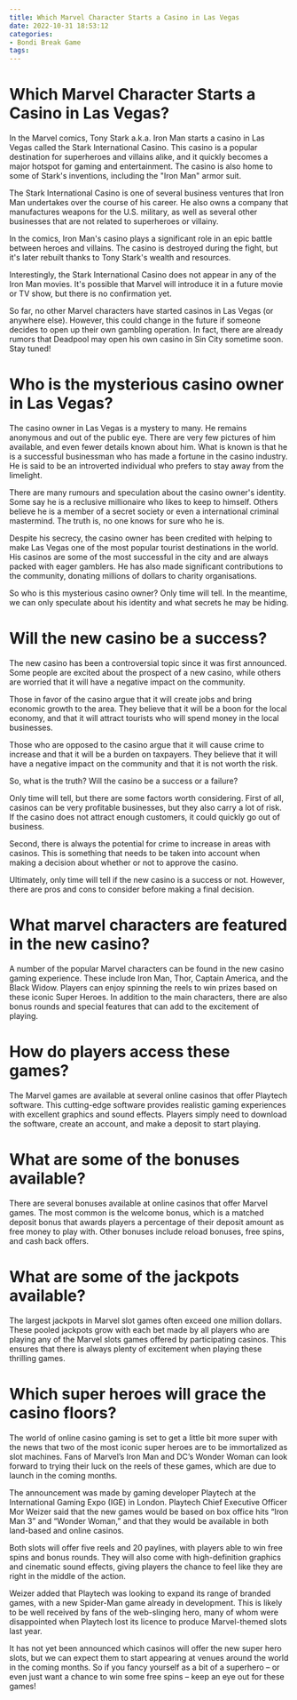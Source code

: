 ```yaml
---
title: Which Marvel Character Starts a Casino in Las Vegas
date: 2022-10-31 18:53:12
categories:
- Bondi Break Game
tags:
---
```



#  Which Marvel Character Starts a Casino in Las Vegas?

In the Marvel comics, Tony Stark a.k.a. Iron Man starts a casino in Las Vegas called the Stark International Casino. This casino is a popular destination for superheroes and villains alike, and it quickly becomes a major hotspot for gaming and entertainment. The casino is also home to some of Stark's inventions, including the "Iron Man" armor suit.

The Stark International Casino is one of several business ventures that Iron Man undertakes over the course of his career. He also owns a company that manufactures weapons for the U.S. military, as well as several other businesses that are not related to superheroes or villainy.

In the comics, Iron Man's casino plays a significant role in an epic battle between heroes and villains. The casino is destroyed during the fight, but it's later rebuilt thanks to Tony Stark's wealth and resources.

Interestingly, the Stark International Casino does not appear in any of the Iron Man movies. It's possible that Marvel will introduce it in a future movie or TV show, but there is no confirmation yet.

So far, no other Marvel characters have started casinos in Las Vegas (or anywhere else). However, this could change in the future if someone decides to open up their own gambling operation. In fact, there are already rumors that Deadpool may open his own casino in Sin City sometime soon. Stay tuned!

#  Who is the mysterious casino owner in Las Vegas?

The casino owner in Las Vegas is a mystery to many. He remains anonymous and out of the public eye. There are very few pictures of him available, and even fewer details known about him. What is known is that he is a successful businessman who has made a fortune in the casino industry. He is said to be an introverted individual who prefers to stay away from the limelight.

There are many rumours and speculation about the casino owner's identity. Some say he is a reclusive millionaire who likes to keep to himself. Others believe he is a member of a secret society or even a international criminal mastermind. The truth is, no one knows for sure who he is.

Despite his secrecy, the casino owner has been credited with helping to make Las Vegas one of the most popular tourist destinations in the world. His casinos are some of the most successful in the city and are always packed with eager gamblers. He has also made significant contributions to the community, donating millions of dollars to charity organisations.

So who is this mysterious casino owner? Only time will tell. In the meantime, we can only speculate about his identity and what secrets he may be hiding.

#  Will the new casino be a success?

The new casino has been a controversial topic since it was first announced. Some people are excited about the prospect of a new casino, while others are worried that it will have a negative impact on the community.

Those in favor of the casino argue that it will create jobs and bring economic growth to the area. They believe that it will be a boon for the local economy, and that it will attract tourists who will spend money in the local businesses.

Those who are opposed to the casino argue that it will cause crime to increase and that it will be a burden on taxpayers. They believe that it will have a negative impact on the community and that it is not worth the risk.

So, what is the truth? Will the casino be a success or a failure?

Only time will tell, but there are some factors worth considering. First of all, casinos can be very profitable businesses, but they also carry a lot of risk. If the casino does not attract enough customers, it could quickly go out of business.

Second, there is always the potential for crime to increase in areas with casinos. This is something that needs to be taken into account when making a decision about whether or not to approve the casino.

Ultimately, only time will tell if the new casino is a success or not. However, there are pros and cons to consider before making a final decision.

#  What marvel characters are featured in the new casino?

A number of the popular Marvel characters can be found in the new casino gaming experience. These include Iron Man, Thor, Captain America, and the Black Widow. Players can enjoy spinning the reels to win prizes based on these iconic Super Heroes. In addition to the main characters, there are also bonus rounds and special features that can add to the excitement of playing.

# How do players access these games?

The Marvel games are available at several online casinos that offer Playtech software. This cutting-edge software provides realistic gaming experiences with excellent graphics and sound effects. Players simply need to download the software, create an account, and make a deposit to start playing.

# What are some of the bonuses available?

There are several bonuses available at online casinos that offer Marvel games. The most common is the welcome bonus, which is a matched deposit bonus that awards players a percentage of their deposit amount as free money to play with. Other bonuses include reload bonuses, free spins, and cash back offers.

# What are some of the jackpots available?

The largest jackpots in Marvel slot games often exceed one million dollars. These pooled jackpots grow with each bet made by all players who are playing any of the Marvel slots games offered by participating casinos. This ensures that there is always plenty of excitement when playing these thrilling games.

#  Which super heroes will grace the casino floors?

The world of online casino gaming is set to get a little bit more super with the news that two of the most iconic super heroes are to be immortalized as slot machines. Fans of Marvel’s Iron Man and DC’s Wonder Woman can look forward to trying their luck on the reels of these games, which are due to launch in the coming months.

The announcement was made by gaming developer Playtech at the International Gaming Expo (IGE) in London. Playtech Chief Executive Officer Mor Weizer said that the new games would be based on box office hits “Iron Man 3” and “Wonder Woman,” and that they would be available in both land-based and online casinos.

Both slots will offer five reels and 20 paylines, with players able to win free spins and bonus rounds. They will also come with high-definition graphics and cinematic sound effects, giving players the chance to feel like they are right in the middle of the action.

Weizer added that Playtech was looking to expand its range of branded games, with a new Spider-Man game already in development. This is likely to be well received by fans of the web-slinging hero, many of whom were disappointed when Playtech lost its licence to produce Marvel-themed slots last year.

It has not yet been announced which casinos will offer the new super hero slots, but we can expect them to start appearing at venues around the world in the coming months. So if you fancy yourself as a bit of a superhero – or even just want a chance to win some free spins – keep an eye out for these games!